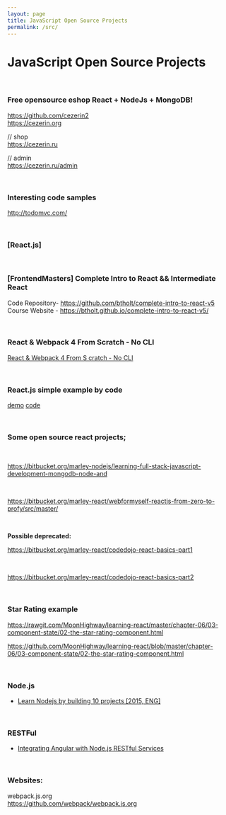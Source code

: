 ```yaml
---
layout: page
title: JavaScript Open Source Projects
permalink: /src/
---
```


# JavaScript Open Source Projects

<br/>

### Free opensource eshop React + NodeJs + MongoDB!

https://github.com/cezerin2  
https://cezerin.org

// shop  
https://cezerin.ru

// admin  
https://cezerin.ru/admin

<!-- // discussion (on russian)
https://searchengines.guru/showthread.php?t=1010199 -->

<br/>

### Interesting code samples

http://todomvc.com/

<!-- <br/>

### Public repos with HTML Templates:

<ul>
    <li><a href="https://github.com/marley-html" rel="nofollow">HTML Templates</a></li>
</ul> -->

<br/>

### [React.js]

<br/>

### [FrontendMasters] Complete Intro to React && Intermediate React

Code Repository- https://github.com/btholt/complete-intro-to-react-v5
Course Website - https://btholt.github.io/complete-intro-to-react-v5/

<br/>

### React & Webpack 4 From Scratch - No CLI

[React & Webpack 4 From S cratch - No CLI](https://bitbucket.org/marley-react/react-webpack-4-from-scratch-no-cli/)

<br/>

### React.js simple example by code

[demo](http://rawgit.com/MoonHighway/learning-react/master/chapter-05/recipes.html)
[code](https://github.com/MoonHighway/learning-react/blob/master/chapter-05/recipes.js)

<br/>

### Some open source react projects;

<br/>

https://bitbucket.org/marley-nodejs/learning-full-stack-javascript-development-mongodb-node-and

<br/>

https://bitbucket.org/marley-react/webformyself-reactjs-from-zero-to-profy/src/master/

<br/>

**Possible deprecated:**

https://bitbucket.org/marley-react/codedojo-react-basics-part1

<br/>

https://bitbucket.org/marley-react/codedojo-react-basics-part2

<br/>

### Star Rating example

https://rawgit.com/MoonHighway/learning-react/master/chapter-06/03-component-state/02-the-star-rating-component.html

https://github.com/MoonHighway/learning-react/blob/master/chapter-06/03-component-state/02-the-star-rating-component.html

<br/>

### Node.js

<ul>
    <li><a href="https://github.com/webmakaka/Learn-Nodejs-by-building-10-projects" rel="nofollow" target="_blank">Learn Nodejs by building 10 projects [2015, ENG]</a></li>
</ul>

<br/>

### RESTFul

<ul>
    <li><a href="https://bitbucket.org/marley-nodejs/restful-angular-nodejs-mongodb" rel="nofollow" target="_blank">Integrating Angular with Node.js RESTful Services</a></li>
</ul>

<br/>

### Websites:

webpack.js.org  
https://github.com/webpack/webpack.js.org

<!-- <ul>
    <li><a href="https://bitbucket.org/marley-nodejs/" rel="nofollow">Node.js</a></li>
    <li><a href="https://github.com/marley-angular" rel="nofollow">Angular.js</a></li>
    <li><a href="https://github.com/marley-react" rel="nofollow">React.js</a></li>
    <li><a href="https://github.com/marley-knockout" rel="nofollow">Knockout.js</a></li>
    <li><a href="https://github.com/marley-meteor" rel="nofollow">Meteor.js</a></li>
    <li><a href="https://github.com/oracle-jet" rel="nofollow">Oracle Jet</a></li>
    <li><a href="https://github.com/marley-js" rel="nofollow">JavaScript + jQuery</a></li>
</ul> -->
